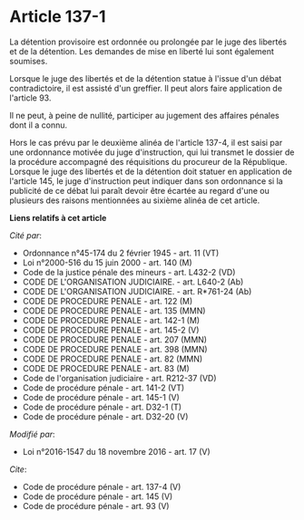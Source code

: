 # Article 137-1

La détention provisoire est ordonnée ou prolongée par le juge des libertés et de la détention. Les demandes de mise en
liberté lui sont également soumises. 

Lorsque le juge des libertés et de la détention statue à l'issue d'un débat contradictoire, il est assisté d'un greffier. Il
peut alors faire application de l'article 93. 

Il ne peut, à peine de nullité, participer au jugement des affaires pénales dont il a connu. 

Hors le cas prévu par le deuxième alinéa de l'article 137-4, il est saisi par une ordonnance motivée du juge d'instruction,
qui lui transmet le dossier de la procédure accompagné des réquisitions du procureur de la République. Lorsque le juge des
libertés et de la détention doit statuer en application de l'article 145, le juge d'instruction peut indiquer dans son
ordonnance si la publicité de ce débat lui paraît devoir être écartée au regard d'une ou plusieurs des raisons mentionnées au
sixième alinéa de cet article.

**Liens relatifs à cet article**

_Cité par_:

  - Ordonnance n°45-174 du 2 février 1945 - art. 11 (VT)
  - Loi n°2000-516 du 15 juin 2000 - art. 140 (M)
  - Code de la justice pénale des mineurs - art. L432-2 (VD)
  - CODE DE L'ORGANISATION JUDICIAIRE. - art. L640-2 (Ab)
  - CODE DE L'ORGANISATION JUDICIAIRE. - art. R*761-24 (Ab)
  - CODE DE PROCEDURE PENALE - art. 122 (M)
  - CODE DE PROCEDURE PENALE - art. 135 (MMN)
  - CODE DE PROCEDURE PENALE - art. 142-1 (M)
  - CODE DE PROCEDURE PENALE - art. 145-2 (V)
  - CODE DE PROCEDURE PENALE - art. 207 (MMN)
  - CODE DE PROCEDURE PENALE - art. 398 (MMN)
  - CODE DE PROCEDURE PENALE - art. 82 (MMN)
  - CODE DE PROCEDURE PENALE - art. 83 (M)
  - Code de l'organisation judiciaire - art. R212-37 (VD)
  - Code de procédure pénale - art. 141-2 (VT)
  - Code de procédure pénale - art. 145-1 (V)
  - Code de procédure pénale - art. D32-1 (T)
  - Code de procédure pénale - art. D32-20 (V)

_Modifié par_:

  - Loi n°2016-1547 du 18 novembre 2016 - art. 17 (V)

_Cite_:

  - Code de procédure pénale - art. 137-4 (V)
  - Code de procédure pénale - art. 145 (V)
  - Code de procédure pénale - art. 93 (V)
